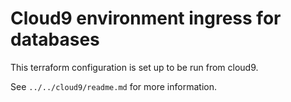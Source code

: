 # Cloud9 environment ingress for databases

This terraform configuration is set up to be run from cloud9.

See `../../cloud9/readme.md` for more information.